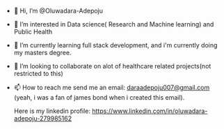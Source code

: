- 👋 Hi, I’m @Oluwadara-Adepoju
- 👀 I’m interested in Data science( Research and Machine learning) and Public Health
- 🌱 I’m currently learning full stack development, and i'm currently doing my masters degree.
- 💞️ I’m looking to collaborate on alot of healthcare related projects(not restricted to this)
- 📫 How to reach me 
send me an email: daraadepoju007@gmail.com (yeah, i was a fan of james bond when i created this email).

  Here is my linkedin profile:  https://www.linkedin.com/in/oluwadara-adepoju-279985162
 


<!---
Oluwadara-Adepoju/Oluwadara-Adepoju is a ✨ special ✨ repository because its `README.md` (this file) appears on your GitHub profile.
You can click the Preview link to take a look at your changes.
--->
